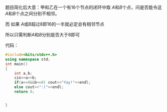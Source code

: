 题目简化后大意：甲和乙在一个有16个节点的闭环中取 $A$和$B$个点，问是否能令这$A$和$B$个点之间分别不相邻。

而 如果 $A$或$B$超过$8$即$16$的一半就必定会有相邻节点

所以只需判断$A$和$B$分别是否大于$8$即可

代码：

```cpp
#include<bits/stdc++.h>
using namespace std;
int main()
{
    int a,b;
    cin>>a>>b;
    if(a<=8&&b<=8) cout<<"Yay!"<<endl;
    else cout<<":("<<endl;
    return 0;


}



```